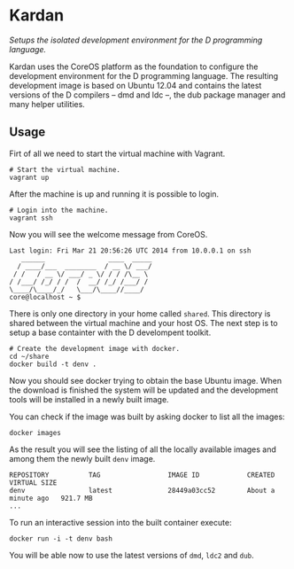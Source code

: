 # Kardan

_Setups the isolated development environment for the D programming language._

Kardan uses the CoreOS platform as the foundation to configure the development environment for the D programming language. The resulting development image is based on Ubuntu 12.04 and contains the latest versions of the D compilers – dmd and ldc –, the dub package manager and many helper utilities.


## Usage

Firt of all we need to start the virtual machine with Vagrant.

    # Start the virtual machine.
    vagrant up

After the machine is up and running it is possible to login.

    # Login into the machine.
    vagrant ssh

Now you will see the welcome message from CoreOS.

    Last login: Fri Mar 21 20:56:26 UTC 2014 from 10.0.0.1 on ssh
       ______                ____  _____
      / ____/___  ________  / __ \/ ___/
     / /   / __ \/ ___/ _ \/ / / /\__ \
    / /___/ /_/ / /  /  __/ /_/ /___/ /
    \____/\____/_/   \___/\____//____/
    core@localhost ~ $

There is only one directory in your home called `shared`. This directory is shared between the virtual machine and your host OS. The next step is to setup a base containter with the D develompent toolkit.
    
    # Create the development image with docker.
    cd ~/share
    docker build -t denv .
    
Now you should see docker trying to obtain the base Ubuntu image. When the download is finished the system will be updated and the development tools will be installed in a newly built image.

You can check if the image was built by asking docker to list all the images:

    docker images
    
As the result you will see the listing of all the locally available images and among them the newly built `denv` image.
    
    REPOSITORY          TAG                 IMAGE ID            CREATED              VIRTUAL SIZE
    denv                latest              28449a03cc52        About a minute ago   921.7 MB
    ...

To run an interactive session into the built container execute:

    docker run -i -t denv bash
    
You will be able now to use the latest versions of `dmd`, `ldc2` and `dub`.

    


